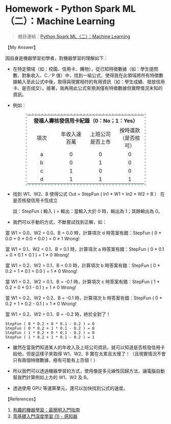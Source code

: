 # Homework - Python Spark ML（二）：Machine Learning

> 題目連結：[Python Spark ML（二）：Machine Learning](http://hemingwang.blogspot.tw/2017/09/python-spark-mlmachine-learning.html)

【My Answer】

因自身是機器學習初學者，對機器學習的理解如下：

- 在特定領域（如：校園、信用卡、購物），從已知特徵數據（如：學生提問數、對象收入、C／P 值）中，找到一組公式，使得我在此領域將所有特徵數據輸入至此公式中後，取得與現實相符的有用資訊（如：學生成績、發放信用卡、是否成交）。接著，我再用此公式來預測僅有特徵數據但實際情況未知的資訊。

- 例如：

<center><table style="width:75%; text-align:center; vertical-align:middle; border: 5px dotted #BACAC6;">
<tr>
<!------------------------------------------------------>
<th colspan="4" align="center">發福人壽核發信用卡紀錄（0：No；1：Yes）</th>
<!------------------------------------------------------>
</tr>
<tr>
<!------------------------------------------------------>
<td style="width:25%;">項次							</td>
<td style="width:25%;">年收入達百萬					</td>
<td style="width:25%;">上班公司是否上市				</td>
<td style="width:25%;">按時還款（是否核可）			</td>
<!------------------------------------------------------>
</tr>
<tr>
<!------------------------------------------------------>
<td>a												</td>
<td>0												</td>
<td>0												</td>
<td>0												</td>
<!------------------------------------------------------>
</tr>
<tr>
<!------------------------------------------------------>
<td>b												</td>
<td>0												</td>
<td>1												</td>
<td>0												</td>
<!------------------------------------------------------>
</tr>
<tr>
<!------------------------------------------------------>
<td>c												</td>
<td>1												</td>
<td>0												</td>
<td>0												</td>
<!------------------------------------------------------>
</tr>
<tr>
<!------------------------------------------------------>
<td>d												</td>
<td>1												</td>
<td>1												</td>
<td>1												</td>
<!------------------------------------------------------>
</tr>
</table></center>

- 找到 W1、W2、B 使得公式 Out = StepFun ( In1 * W1 + In2 * W2 + B ） 在是否核發信用卡恆成立

	註：StepFun ( 輸入 ) = 輸出：當輸入大於 0 時，輸出為 1；其餘輸出為 0。

- 我們可以手動的方式，不斷嘗試找到正解，如：

當 W1 = 0.0、W2 = 0.0、B = 0.0 時，計算項次 d 時答案有錯：StepFun ( 0 * 0.0 + 0 * 0.0 + 0.0 ) = 0 ≠ 1 Wrong!

當 W1 = 0.1、W2 = 0.1、B = 0.1 時，計算項次 a 時答案有錯：StepFun ( 0 * 0.1 + 0 * 0.1 + 0.1 ) = 1 ≠ 0 Wrong!

當 W1 = 0.2、W2 = 0.1、B = 0.0 時，計算項次 b 時答案有錯：StepFun ( 0 * 0.2 + 1 * 0.1 + 0.0 ) = 1 ≠ 0 Wrong!

當 W1 = 0.2、W2 = 0.1、B = -0.1 時，計算項次 c 時答案有錯：StepFun ( 1 * 0.2 + 0 * 0.1 - 0.1 ) = 1 ≠ 0 Wrong!

當 W1 = 0.2、W2 = 0.2、B = -0.1 時，計算項次 b 時答案有錯：StepFun ( 0 * 0.2 + 1 * 0.2 - 0.1 ) = 1 ≠ 0 Wrong!

當 W1 = 0.2、W2 = 0.1、B = -0.2 時，終於全對了！

	StepFun ( 0 * 0.2 + 0 * 0.1 - 0.2 ) = 0	
	StepFun ( 0 * 0.2 + 1 * 0.1 - 0.2 ) = 0	
	StepFun ( 1 * 0.2 + 0 * 0.1 - 0.2 ) = 0	
	StepFun ( 1 * 0.2 + 1 * 0.1 - 0.2 ) = 1

- 雖然在當我們知道某人的年收入及上班公司資訊，就可以知道是否核發信用卡給他，但是這樣子來取得 W1、W2、B 實在太累且太慢了！（且現實情況不會只有兩個特徵數據，極有可能有上百個！）

- 所以我們可以透過機器學習的方式，使用像是多元線性回歸方法，讓電腦自動幫我們計算例如上方的 W1、W2 及 B。

- 透過使用 GPU 等運算單元，還可以加快找到公式的速度。

【References】

1. [有趣的機器學習：最簡明入門指南](http://blog.jobbole.com/67616/)
2. [零基礎入門深度學習 (1) - 感知器](https://www.zybuluo.com/hanbingtao/note/433855)